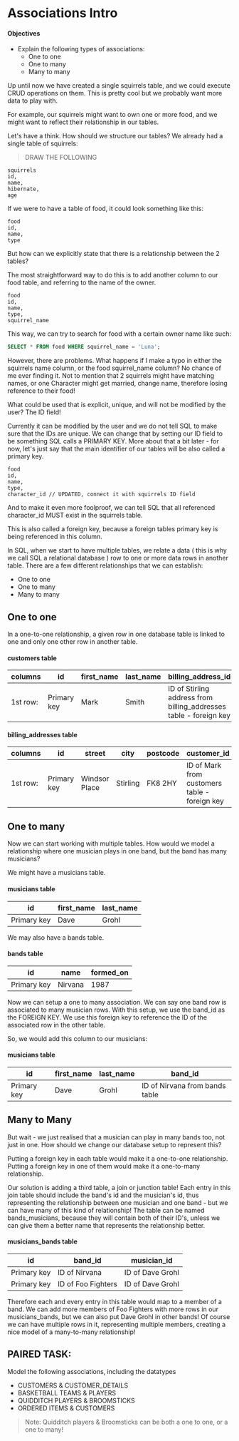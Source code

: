 # Associations Intro

#### Objectives

- Explain the following types of associations:
	- One to one
	- One to many
	- Many to many

Up until now we have created a single squirrels table, and we could execute CRUD operations on them. This is pretty cool but we probably want more data to play with.

For example, our squirrels might want to own one or more food, and we might want to reflect their relationship in our tables.

Let's have a think. How should we structure our tables? We already had a single table of squirrels:

> DRAW THE FOLLOWING

```
squirrels
id,
name,
hibernate,
age
```

If we were to have a table of food, it could look something like this:

```
food
id,
name,
type
```

But how can we explicitly state that there is a relationship between the 2 tables?

The most straightforward way to do this is to add another column to our food table, and referring to the name of the owner.

```
food
id,
name,
type,
squirrel_name
```

This way, we can try to search for food with a certain owner name like such:

```sql
SELECT * FROM food WHERE squirrel_name = 'Luna';
```

However, there are problems. What happens if I make a typo in either the squirrels name column, or the food squirrel_name column? No chance of me ever finding it. Not to mention that 2 squirrels might have matching names, or one Character might get married, change name, therefore losing reference to their food!


What could be used that is explicit, unique, and will not be modified by the user? The ID field!

Currently it can be modified by the user and we do not tell SQL to make sure that the IDs are unique. We can change that by setting our ID field to be something SQL calls a PRIMARY KEY. More about that a bit later - for now, let's just say that the main identifier of our tables will be also called a primary key.

```
food
id,
name,
type,
character_id // UPDATED, connect it with squirrels ID field
```

And to make it even more foolproof, we can tell SQL that all referenced character_id MUST exist in the squirrels table.

This is also called a foreign key, because a foreign tables primary key is being referenced in this column.

In SQL, when we start to have multiple tables, we relate a data ( this is why we call SQL a relational database ) row to one or more data rows in another table. There are a few different relationships that we can establish:

- One to one
- One to many
- Many to many

## One to one

In a one-to-one relationship, a given row in one database table is linked to one and only one other row in another table.

#### customers table

| columns | id | first\_name | last\_name | billing\_address\_id |
|---|---|---|---|---|
| 1st row: |Primary key| Mark | Smith | ID of Stirling address from billing_addresses table - foreign key|

#### billing_addresses table

| columns | id | street | city | postcode | customer\_id |
|---|---|---|---|---|---|
|1st row: |Primary key| Windsor Place | Stirling | FK8 2HY | ID of Mark from customers table - foreign key|


## One to many

Now we can start working with multiple tables. How would we model a relationship where one musician plays in one band, but the band has many musicians?

We might have a musicians table.

#### musicians table

| id | first\_name | last\_name |
|---|---|---|
|Primary key| Dave | Grohl |

We may also have a bands table.

#### bands table

| id | name | formed\_on |
|---|---|---|
|Primary key| Nirvana | 1987 |

Now we can setup a one to many association. We can say one band row is associated to many musician rows.  With this setup, we use the band_id as the FOREIGN KEY. We use this foreign key to reference the ID of the associated row in the other table.

So, we would add this column to our musicians:

#### musicians table

| id | first\_name | last\_name | band_id |
|---|---|---|---|
|Primary key| Dave | Grohl | ID of Nirvana from bands table|

## Many to Many

But wait - we just realised that a musician can play in many bands too, not just in one. How should we change our database setup to represent this?

Putting a foreign key in each table would make it a one-to-one relationship. Putting a foreign key in one of them would make it a one-to-many relationship.

Our solution is adding a third table, a join or junction table! Each entry in this join table should include the band's id and the musician's id, thus representing the relationship between one musician and one band - but we can have many of this kind of relationship!
The table can be named bands_musicians, because they will contain both of their ID's, unless we can give them a better name that represents the relationship better.

#### musicians_bands table

| id | band\_id | musician\_id |
|---|---|---|
|Primary key| ID of Nirvana | ID of Dave Grohl |
|Primary key| ID of Foo Fighters | ID of Dave Grohl |

Therefore each and every entry in this table would map to a member of a band. We can add more members of Foo Fighters with more rows in our musicians_bands, but we can also put Dave Grohl in other bands!
Of course we can have multiple rows in it, representing multiple members, creating a nice model of a many-to-many relationship!

## PAIRED TASK:

Model the following associations, including the datatypes

- CUSTOMERS & CUSTOMER_DETAILS
- BASKETBALL TEAMS & PLAYERS
- QUIDDITCH PLAYERS & BROOMSTICKS
- ORDERED ITEMS & CUSTOMERS

> Note: Quidditch players & Broomsticks can be both a one to one, or a one to many!